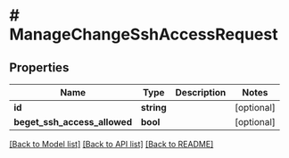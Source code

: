 # # ManageChangeSshAccessRequest

## Properties

Name | Type | Description | Notes
------------ | ------------- | ------------- | -------------
**id** | **string** |  | [optional]
**beget_ssh_access_allowed** | **bool** |  | [optional]

[[Back to Model list]](../../README.md#models) [[Back to API list]](../../README.md#endpoints) [[Back to README]](../../README.md)
